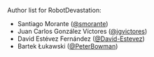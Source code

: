 Author list for RobotDevastation:

* Santiago Morante ([@smorante](https://github.com/smorante))
* Juan Carlos González Víctores ([@jgvictores](https://github.com/jgvictores))
* David Estévez Fernández ([@David-Estevez](https://github.com/David-Estevez))
* Bartek Łukawski ([@PeterBowman](https://github.com/PeterBowman))
